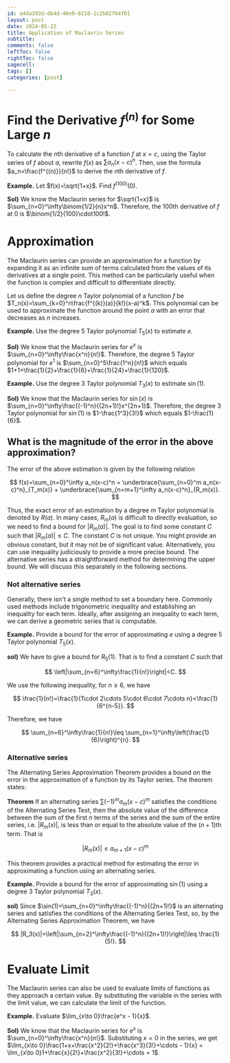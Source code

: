 ```yaml
---
id: a4da393d-db4d-46e9-8158-1c2b02f04f01
layout: post
date: 2024-05-22
title: Application of Maclaurin Series
subtitle: 
comments: false
leftToc: false
rightToc: false
sagecell: 
tags: []
categories: [post]

---
```


# Find the Derivative $f^{(n)}$ for Some Large $n$


To calculate the $n$th derivative of a function $f$ at $x=c$, using the Taylor series of $f$ about $a$, rewrite $f(x)$ as $\sum a_n(x-c)^n$. Then, use the formula $a_n=\frac{f^{(n)}}{n!}$ to derive the $n$th derivative of $f$.


**Example.** Let $f(x)=\sqrt{1+x}$. Find $f^{(100)}(0).$


**Sol)** We know the Maclaurin series for $\sqrt{1+x}$ is $\sum_{n=0}^\infty\binom{1/2}{n}x^n$. Therefore, the $100$th derivative of $f$ at $0$ is $\binom{1/2}{100}\cdot100!$.


# Approximation


The Maclaurin series can provide an approximation for a function by expanding it as an infinite sum of terms calculated from the values of its derivatives at a single point. This method can be particularly useful when the function is complex and difficult to differentiate directly.


Let us define the degree $n$ Taylor polynomial of a function $f$ be $T_n(x)=\sum_{k=0}^n\frac{f^{(k)}(a)}{k!}(x-a)^k$. This polynomial can be used to approximate the function around the point $a$ with an error that decreases as $n$ increases.


**Example.** Use the degree 5 Taylor polynomial $T_5(x)$ to estimate $e$.


**Sol)** We know that the Maclaurin series for $e^x$ is $\sum_{n=0}^\infty\frac{x^n}{n!}$. Therefore, the degree 5 Taylor polynomial for $e^1$ is $\sum_{n=0}^5\frac{1^n}{n!}$ which equals $1+1+\frac{1}{2}+\frac{1}{6}+\frac{1}{24}+\frac{1}{120}$.


**Example.** Use the degree $3$ Taylor polynomial $T_3(x)$ to estimate $\sin(1)$.


**Sol)** We know that the Maclaurin series for $\sin(x)$ is $\sum_{n=0}^\infty\frac{(-1)^n}{(2n+1)!}x^{2n+1}$. Therefore, the degree 3 Taylor polynomial for $\sin(1)$ is $1-\frac{1^3}{3!}$ which equals $1-\frac{1}{6}$.


## What is the magnitude of the error in the above approximation?


The error of the above estimation is given by the following relation


$$
f(x)=\sum_{n=0}^\infty a_n(x-c)^n = \underbrace{\sum_{n=0}^m a_n(x-c)^n}_{T_m(x)} + \underbrace{\sum_{n=m+1}^\infty a_n(x-c)^n}_{R_m(x)}.
$$


Thus, the exact error of an estimation by a degree $m$ Taylor polynomial is denoted by $R(a)$. In many cases, $R_m(a)$ is difficult to directly evaluation, so we need to find a bound for $|R_m(a)|$. The goal is to find some constant $C$ such that $|R_m(a)|\leq C$. The constant $C$ is not unique. You might provide an obvious constant, but it may not be of significant value. Alternatively, you can use inequality judiciously to provide a more precise bound. The alternative series has a straightforward method for determining the upper bound. We will discuss this separately in the following sections.


### Not alternative series


Generally, there isn't a single method to set a boundary here. Commonly used methods include trigonometric inequality and establishing an inequality for each term. Ideally, after assigning an inequality to each term, we can derive a geometric series that is computable.


**Example.** Provide a bound for the error of approximating $e$ using a degree $5$ Taylor polynomial $T_5(x)$.


**sol)** We have to give a bound for $R_5(1)$. That is to find a constant $C$ such that


$$
\left|\sum_{n=6}^\infty\frac{1}{n!}\right|<C.
$$


We use the following inequality, for $n\geq 6$, we have


$$
\frac{1}{n!}=\frac{1}{1\cdot 2\cdots 5\cdot 6\cdot 7\cdots n}<\frac{1}{6^{n-5}}.
$$


Therefore, we have


$$
\sum_{n=6}^\infty\frac{1}{n!}\leq \sum_{n=1}^\infty\left(\frac{1}{6}\right)^{n}.
$$


### Alternative series


The Alternating Series Approximation Theorem provides a bound on the error in the approximation of a function by its Taylor series. The theorem states:


**Theorem** If an alternating series $\sum(-1)^ma_m(x-c)^m$ satisfies the conditions of the Alternating Series Test, then the absolute value of the difference between the sum of the first $n$ terms of the series and the sum of the entire series, i.e. $|R_m(x)|,$ is less than or equal to the absolute value of the $(n+1)$th term. That is


$$
|R_m(x)|\leq a_{m+1}(x-c)^m
$$


This theorem provides a practical method for estimating the error in approximating a function using an alternating series.


**Example.** Provide a bound for the error of approximating $\sin(1)$ using a degree $3$ Taylor polynomial $T_3(x)$.


**sol)** Since $\sin(1)=\sum_{n=0}^\infty\frac{(-1)^n}{(2n+1)!}$ is an alternating series and satisfies the conditions of the Alternating Series Test, so, by the Alternating Series Approximation Theorem, we have


$$
|R_3(x)|=\left|\sum_{n=2}^\infty\frac{(-1)^n}{(2n+1)!}\right|\leq \frac{1}{5!}.
$$


# Evaluate Limit


The Maclaurin series can also be used to evaluate limits of functions as they approach a certain value. By substituting the variable in the series with the limit value, we can calculate the limit of the function.


**Example.** Evaluate $\lim_{x\to 0}\frac{e^x - 1}{x}$.


**Sol)** We know that the Maclaurin series for $e^x$ is $\sum_{n=0}^\infty\frac{x^n}{n!}$. Substituting $x=0$ in the series, we get $\lim_{x\to 0}\frac{1+x+\frac{x^2}{2!}+\frac{x^3}{3!}+\cdots - 1}{x} = \lim_{x\to 0}1+\frac{x}{2!}+\frac{x^2}{3!}+\cdots = 1$.

